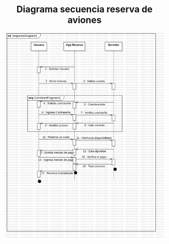 <h1 align="center">Diagrama secuencia  reserva de aviones</h1>

<img src="https://github.com/DavidRiccio/Markdown/blob/main/Diagramas_secuencia/diagrama_aviones/img/SequenceDiagram1.jpg"></img>